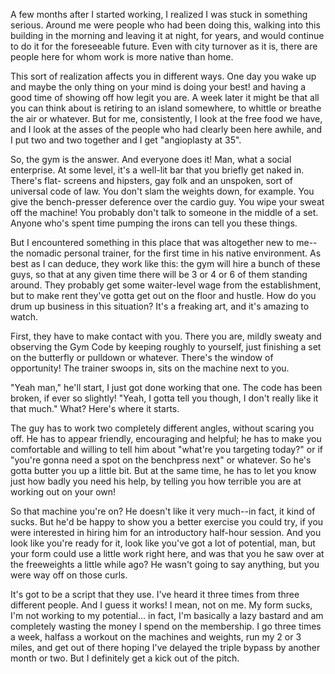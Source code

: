 A few months after I started working, I realized I was stuck in something
serious. Around me were people who had been doing this, walking into this
building in the morning and leaving it at night, for years, and would continue
to do it for the foreseeable future. Even with city turnover as it is, there are
people here for whom work is more native than home.

This sort of realization affects you in different ways. One day you wake up and
maybe the only thing on your mind is doing your best! and having a good time of
showing off how legit you are. A week later it might be that all you can think
about is retiring to an island somewhere, to whittle or breathe the air or
whatever. But for me, consistently, I look at the free food we have, and I look
at the asses of the people who had clearly been here awhile, and I put two and
two together and I get "angioplasty at 35".

So, the gym is the answer. And everyone does it! Man, what a social enterprise.
At some level, it's a well-lit bar that you briefly get naked in. There's flat-
screens and hipsters, gay folk and an unspoken, sort of universal code of law.
You don't slam the weights down, for example. You give the bench-presser
deference over the cardio guy. You wipe your sweat off the machine! You probably
don't talk to someone in the middle of a set. Anyone who's spent time pumping
the irons can tell you these things.

But I encountered something in this place that was altogether new to me--the
nomadic personal trainer, for the first time in his native environment. As best
as I can deduce, they work like this: the gym will hire a bunch of these guys,
so that at any given time there will be 3 or 4 or 6 of them standing around.
They probably get some waiter-level wage from the establishment, but to make
rent they've gotta get out on the floor and hustle. How do you drum up business
in this situation? It's a freaking art, and it's amazing to watch.

First, they have to make contact with you. There you are, mildly sweaty and
observing the Gym Code by keeping roughly to yourself, just finishing a set on
the butterfly or pulldown or whatever. There's the window of opportunity! The
trainer swoops in, sits on the machine next to you.

"Yeah man," he'll start, I just got done working that one. The code has been
broken, if ever so slightly! "Yeah, I gotta tell you though, I don't really like
it that much." What? Here's where it starts.

The guy has to work two completely different angles, without scaring you off. He
has to appear friendly, encouraging and helpful; he has to make you comfortable
and willing to tell him about "what're you targeting today?" or if "you're gonna
need a spot on the benchpress next" or whatever. So he's gotta butter you up a
little bit. But at the same time, he has to let you know just how badly you need
his help, by telling you how terrible you are at working out on your own!

So that machine you're on? He doesn't like it very much--in fact, it kind of
sucks. But he'd be happy to show you a better exercise you could try, if you
were interested in hiring him for an introductory half-hour session. And you
look like you're ready for it, look like you've got a lot of potential, man, but
your form could use a little work right here, and was that you he saw over at
the freeweights a little while ago? He wasn't going to say anything, but you
were way off on those curls.

It's got to be a script that they use. I've heard it three times from three
different people. And I guess it works! I mean, not on me. My form sucks, I'm
not working to my potential... in fact, I'm basically a lazy bastard and am
completely wasting the money I spend on the membership. I go three times a week,
halfass a workout on the machines and weights, run my 2 or 3 miles, and get out
of there hoping I've delayed the triple bypass by another month or two. But I
definitely get a kick out of the pitch.
